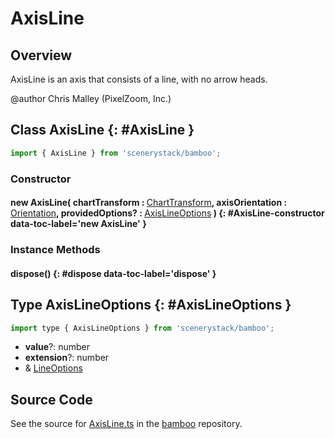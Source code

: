 # AxisLine

## Overview

AxisLine is an axis that consists of a line, with no arrow heads.

@author Chris Malley (PixelZoom, Inc.)

## Class AxisLine {: #AxisLine }


```js
import { AxisLine } from 'scenerystack/bamboo';
```
### Constructor

#### new AxisLine( chartTransform : <span style="font-weight: 400;">[ChartTransform](../bamboo/ChartTransform.md)</span>, axisOrientation : <span style="font-weight: 400;">[Orientation](../phet-core/Orientation.md)</span>, providedOptions? : <span style="font-weight: 400;">[AxisLineOptions](../bamboo/AxisLine.md#AxisLineOptions)</span> ) {: #AxisLine-constructor data-toc-label='new AxisLine' }

### Instance Methods

#### dispose() {: #dispose data-toc-label='dispose' }



## Type AxisLineOptions {: #AxisLineOptions }


```js
import type { AxisLineOptions } from 'scenerystack/bamboo';
```


- **value**?: <span style="color: hsla(calc(var(--md-hue) + 180deg),80%,40%,1);">number</span>
- **extension**?: <span style="color: hsla(calc(var(--md-hue) + 180deg),80%,40%,1);">number</span>
- &amp; [LineOptions](../scenery/Line.md#LineOptions)




## Source Code

See the source for [AxisLine.ts](https://github.com/phetsims/bamboo/blob/main/js/AxisLine.ts) in the [bamboo](https://github.com/phetsims/bamboo) repository.
